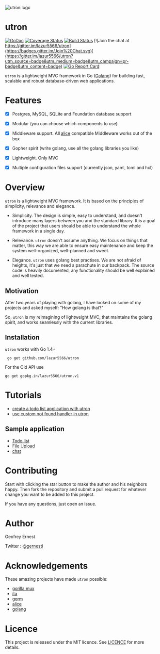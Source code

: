 ![utron logo](utron.png)

# utron
[![GoDoc](https://godoc.org/github.com/lazur5566/utron?status.svg)](https://godoc.org/github.com/lazur5566/utron) [![Coverage Status](https://coveralls.io/repos/lazur5566/utron/badge.svg?branch=master&service=github)](https://coveralls.io/github/lazur5566/utron?branch=master) [![Build Status](https://travis-ci.org/lazur5566/utron.svg)](https://travis-ci.org/lazur5566/utron) [![Join the chat at https://gitter.im/lazur5566/utron](https://badges.gitter.im/Join%20Chat.svg)](https://gitter.im/lazur5566/utron?utm_source=badge&utm_medium=badge&utm_campaign=pr-badge&utm_content=badge) [![Go Report Card](https://goreportcard.com/badge/github.com/lazur5566/utron)](https://goreportcard.com/report/github.com/lazur5566/utron)


`utron` is a lightweight MVC framework in Go ([Golang](https://golang.org)) for building fast, scalable and robust database-driven web applications.

# Features
* [x] Postgres, MySQL, SQLite and Foundation database support
* [x] Modular (you can choose which components to use)
* [x] Middleware support. All [alice](https://github.com/justinas/alice) compatible Middleware works out of the box
* [x] Gopher spirit (write golang, use all the golang libraries you like)
* [x] Lightweight. Only MVC
* [x] Multiple configuration files support (currently json, yaml, toml and hcl)



# Overview
`utron` is a lightweight MVC framework. It is based on the principles of simplicity, relevance and elegance.

* Simplicity. The design is simple, easy to understand, and doesn't introduce many layers between you and the standard library. It is a goal of the project that users should be able to understand the whole framework in a single day.

* Relevance. `utron` doesn't assume anything. We focus on things that matter, this way we are able to ensure easy maintenance and keep the system well-organized, well-planned and sweet.

* Elegance. `utron` uses golang best practises. We are not afraid of heights, it's just that we need a parachute in our backpack. The source code is heavily documented, any functionality should be well explained and well tested.

## Motivation
After two years of playing with golang, I have looked on some of my projects and asked myself: "How golang is that?"

So, `utron` is my reimagining of lightweight MVC, that maintains the golang spirit, and works seamlessly with the current libraries.


## Installation

`utron` works with Go 1.4+

     go get github.com/lazur5566/utron

For the Old API use

	go get gopkg.in/lazur5566/utron.v1

# Tutorials

- [create a todo list application with utron](https://github.com/utronframework/tutorials/blob/master/create_todo_list_application_with_utron.md)
- [use custom not found handler in utron](https://github.com/utronframework/tutorials/blob/master/set_not_found_handler.md)

## Sample application

- [Todo list](https://github.com/utronframework/todo)
- [File Upload](https://github.com/utronframework/upload)
- [chat](https://github.com/utronframework/chat)


# Contributing

Start with clicking the star button to make the author and his neighbors happy. Then fork the repository and submit a pull request for whatever change you want to be added to this project.

If you have any questions, just open an issue.

# Author
Geofrey Ernest

Twitter  : [@gernesti](https://twitter.com/gernesti)



# Acknowledgements
These amazing projects have made `utron` possible:

* [gorilla mux](https://github.com/gorilla/mux)
* [ita](https://github.com/gernest/ita)
* [gorm](https://github.com/jinzhu/gorm)
* [alice](https://github.com/justinas/alice)
* [golang](http://golang.org)


# Licence

This project is released under the MIT licence. See [LICENCE](LICENCE) for more details.
